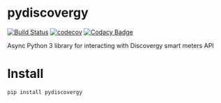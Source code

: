 # pydiscovergy
[![Build Status](https://travis-ci.org/jpbede/pydiscovergy.svg?branch=master)](https://travis-ci.org/jpbede/pydiscovergy)
[![codecov](https://codecov.io/gh/jpbede/pydiscovergy/branch/main/graph/badge.svg?token=JXB451BOSE)](https://codecov.io/gh/jpbede/pydiscovergy)
[![Codacy Badge](https://app.codacy.com/project/badge/Grade/d4b512ee403544b285a8df9b2f9ed02a)](https://www.codacy.com/gh/jpbede/pydiscovergy/dashboard)

Async Python 3 library for interacting with Discovergy smart meters API

Install
=======

`pip install pydiscovergy`